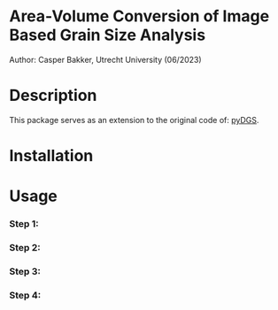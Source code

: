 # Area-Volume Conversion of Image Based Grain Size Analysis
Author: Casper Bakker, Utrecht University (06/2023)

# Description
This package serves as an extension to the original code of: [pyDGS](https://github.com/DigitalGrainSize/pyDGS). 

# Installation

# Usage
### Step 1:

### Step 2:

### Step 3:

### Step 4:

